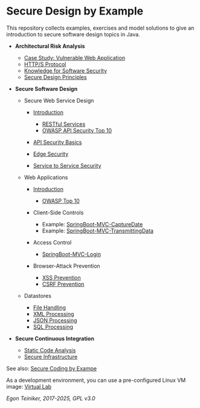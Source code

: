 # Secure Design by Example

This repository collects examples, exercises and model solutions 
to give an introduction to secure software design topics in Java.


* **Architectural Risk Analysis**
  * [Case Study: Vulnerable Web Application](risk-analysis/VulnerableWebApplication/)
  * [HTTP/S Protocol](risk-analysis/https-protocol)
  * [Knowledge for Software Security](risk-analysis/knowledge-sw-security/README.md)
  * [Secure Design Principles](risk-analysis/secure-design-principles/README.md)

* **Secure Software Design**

  * Secure Web Service Design 
    * [Introduction](secure-design/web-services/introduction/)
      * [RESTful Services](secure-design/web-services/introduction/rest/README.md)
      * [OWASP API Security Top 10](secure-design/web-services/introduction/owasp/OWASP-API-Security-Top10.md)

    * [API Security Basics](secure-design/web-services/api-security-basics/)
    
    * [Edge Security](secure-design/web-services/edge-security/)
    
    * [Service to Service Security](secure-design/web-services/service-to-service/)

  * Web Applications
    * [Introduction](secure-design/web-applications/introduction/)
        * [OWASP Top 10](secure-design/web-applications/introduction/owasp/OWASP-Top10.md)
    
    * Client-Side Controls
      * Example: [SpringBoot-MVC-CaptureDate](secure-design/web-applications/client-side-controls/SpringBoot-MVC-CaptureData/)
      * Example: [SpringBoot-MVC-TransmittingData](secure-design/web-applications/client-side-controls/SpringBoot-MVC-TransmittingData/)

    * Access Control
      * [SpringBoot-MVC-Login](secure-design/web-applications/access-control/SpringBoot-MVC-Login/)

    * Browser-Attack Prevention
      * [XSS Prevention](secure-design/web-applications/browser-attack-prevention/xss-prevention/)
      * [CSRF Prevention](secure-design/web-applications/browser-attack-prevention/csrf-prevention/)

  * Datastores
    * [File Handling](secure-design/datastores/filesystem/)
    * [XML Processing](secure-design/datastores/xml/)
    * [JSON Processing](secure-design/datastores/json/)
    * [SQL Processing](secure-design/datastores/sql/)

* **Secure Continuous Integration**
  * [Static Code Analysis](secure-ci/static-code-analysis/)
  * [Secure Infrastructure](secure-ci/infrastructure/)

See also: 
[Secure Coding by Exampe](https://github.com/teiniker/teiniker-lectures-securecoding) 

As a development environment, you can use a pre-configured Linux VM image:
[Virtual Lab](https://drive.google.com/drive/folders/1AzsF4Mvh1HJ8k6OW5W5hQ5CF0HdqA51l)

*Egon Teiniker, 2017-2025, GPL v3.0*
